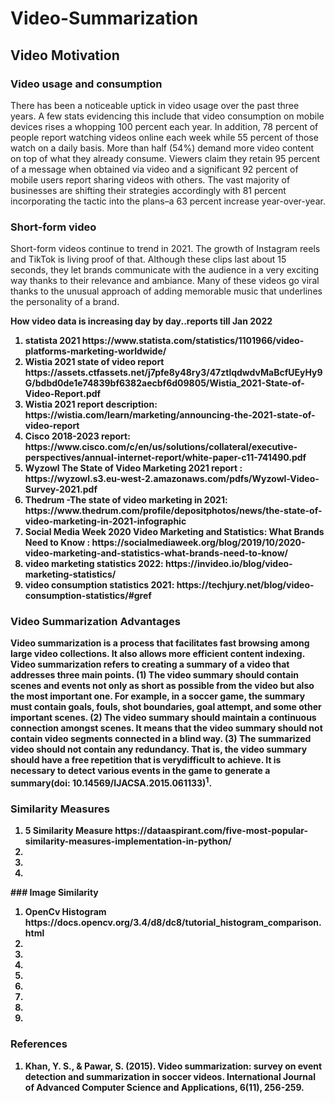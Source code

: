 # Video-Summarization

## Video Motivation
### Video usage and consumption

There has been a noticeable uptick in video usage over the past three years. A few stats evidencing this include that video consumption on mobile devices rises a whopping 100 percent each year. In addition, 78 percent of people report watching videos online each week while 55 percent of those watch on a daily basis. More than half (54%) demand more video content on top of what they already consume. Viewers claim they retain 95 percent of a message when obtained via video and a significant 92 percent of mobile users report sharing videos with others. The vast majority of businesses are shifting their strategies accordingly with 81 percent incorporating the tactic into the plans–a 63 percent increase year-over-year.

### Short-form video
Short-form videos continue to trend in 2021. The growth of Instagram reels and TikTok is living proof of that. Although these clips last about 15 seconds, they let brands communicate with the audience in a very exciting way thanks to their relevance and ambiance. Many of these videos go viral thanks to the unusual approach of adding memorable music that underlines the personality of a brand.

<b> How video data is increasing day by day..reports till Jan 2022
<ol>
  <li>statista 2021 https://www.statista.com/statistics/1101966/video-platforms-marketing-worldwide/ </li>
  <li>Wistia 2021 state of video report https://assets.ctfassets.net/j7pfe8y48ry3/47ztlqdwdvMaBcfUEyHy9G/bdbd0de1e74839bf6382aecbf6d09805/Wistia_2021-State-of-Video-Report.pdf       </li>
  <li>Wistia 2021 report description: https://wistia.com/learn/marketing/announcing-the-2021-state-of-video-report</li>
  <li>Cisco 2018-2023 report: https://www.cisco.com/c/en/us/solutions/collateral/executive-perspectives/annual-internet-report/white-paper-c11-741490.pdf </li>
  <li>Wyzowl The State of Video Marketing 2021 report : https://wyzowl.s3.eu-west-2.amazonaws.com/pdfs/Wyzowl-Video-Survey-2021.pdf </li>
  <li><b>Thedrum -The state of video marketing in 2021: https://www.thedrum.com/profile/depositphotos/news/the-state-of-video-marketing-in-2021-infographic</li>
  <li>Social Media Week 2020 Video Marketing and Statistics: What Brands Need to Know : https://socialmediaweek.org/blog/2019/10/2020-video-marketing-and-statistics-what-brands-need-to-know/</li>
  <li>video marketing statistics 2022: https://invideo.io/blog/video-marketing-statistics/</li>
  <li>video consumption statistics 2021: https://techjury.net/blog/video-consumption-statistics/#gref</li>
</ol>
  
### Video Summarization Advantages
  
Video summarization is a process that facilitates fast browsing among large video collections. It also allows more efficient content indexing. Video summarization refers to creating a summary of a video that addresses three main points. (1) The video summary should contain scenes and events not only as short as possible from the video but also the most important one. For example, in a soccer game, the summary must contain goals, fouls, shot boundaries, goal attempt, and some other important scenes. (2) The video summary should maintain a continuous connection amongst scenes. It means that the video summary should not contain video segments connected in a blind way. (3) The summarized video should not contain any redundancy. That is, the video summary should have a free repetition that is verydifficult to achieve. It is necessary to detect various events in the game to generate a summary(doi: 10.14569/IJACSA.2015.061133)<sup>1</sup>.
### Similarity Measures
  <ol>
    <li>5 Similarity Measure https://dataaspirant.com/five-most-popular-similarity-measures-implementation-in-python/ </li>
    <li></li>
    <li></li>
    <li></li>
  </ol>
### Image Similarity
  <ol>
    <li>OpenCv Histogram https://docs.opencv.org/3.4/d8/dc8/tutorial_histogram_comparison.html</li>
    <li></li>
    <li></li>
    <li></li>
    <li></li>
    <li></li>
    <li></li>
    <li></li>
    <li></li>
    
  </ol>
  
  
  
  
  
  ### References
  1. Khan, Y. S., & Pawar, S. (2015). Video summarization: survey on event detection and summarization in soccer videos. International Journal of Advanced Computer Science and Applications, 6(11), 256-259.

 

